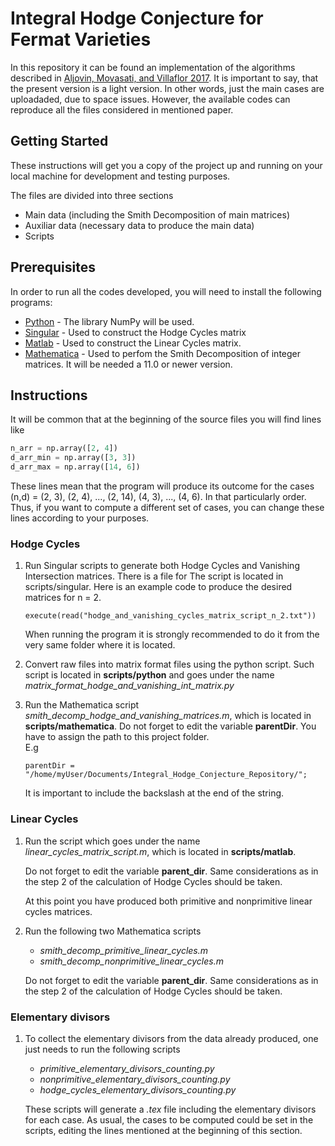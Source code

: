 # Integral Hodge Conjecture for Fermat Varieties

In this repository it can be found an implementation of the algorithms described in [Aljovin, Movasati, and Villaflor 2017](http://w3.impa.br/~aljovin/docs/IntHodgeConj.pdf). It is important to say, that the present version is a light version. In other words, just the main cases are uploadaded, due to space issues. However, the available codes can reproduce all the files considered in mentioned paper. 


## Getting Started

These instructions will get you a copy of the project up and running on your local machine for development and testing purposes. 

The files are divided into three sections
* Main data (including the Smith Decomposition of main matrices)
* Auxiliar data (necessary data to produce the main data)
* Scripts

## Prerequisites

In order to run all the codes developed, you will need to install the following programs:

* [Python](https://www.python.org/) - The library NumPy will be used.
* [Singular](https://www.singular.uni-kl.de/) - Used to construct the Hodge Cycles matrix
* [Matlab](https://www.mathworks.com/products/matlab.html) - Used to construct the Linear Cycles matrix. 
* [Mathematica](https://www.wolfram.com/mathematica/) - Used to perfom the Smith Decomposition of integer matrices. It will be needed a 11.0 or newer version.



## Instructions

It will be common that at the beginning of the source files you will find lines like 

```python
n_arr = np.array([2, 4])
d_arr_min = np.array([3, 3]) 
d_arr_max = np.array([14, 6])	
```
These lines mean that the program will produce its outcome for the cases (n,d) = (2, 3), (2, 4), ..., (2, 14), (4, 3), ..., (4, 6). In that particularly order. Thus, if you want to compute a different set of cases, you can change these lines according to your purposes. 


### Hodge Cycles

1. Run Singular scripts to generate both Hodge Cycles and Vanishing Intersection matrices. There is a file for The script is located in scripts/singular. Here is an example code to produce the desired matrices for n = 2.
      ```
      execute(read("hodge_and_vanishing_cycles_matrix_script_n_2.txt"))
      ```
   When running the program it is strongly recommended to do it from the very same folder where it is located.

2. Convert raw files into matrix format files using the python script. Such script is located in **scripts/python** and goes under the name *matrix_format_hodge_and_vanishing_int_matrix.py*

3. Run the Mathematica script *smith_decomp_hodge_and_vanishing_matrices.m*, which is located in **scripts/mathematica**. Do not forget to edit the variable **parentDir**. You have to assign the path to this project folder.  
   E.g
      ```
      parentDir = "/home/myUser/Documents/Integral_Hodge_Conjecture_Repository/";
      ```
   It is important to include the backslash at the end of the string.


### Linear Cycles


1. Run the script which goes under the name *linear_cycles_matrix_script.m*, which is located in **scripts/matlab**.

   Do not forget to edit the variable **parent_dir**. Same considerations as in the step 2 of the calculation of Hodge Cycles should be taken.

   At this point you have produced both primitive and nonprimitive linear cycles matrices.


2. Run the following two Mathematica scripts
      * *smith_decomp_primitive_linear_cycles.m*
      * *smith_decomp_nonprimitive_linear_cycles.m*  
   
   Do not forget to edit the variable **parent_dir**. Same considerations as in the step 2 of the calculation of Hodge Cycles should be taken.

### Elementary divisors

1. To collect the elementary divisors from the data already produced, one just needs to run the following scripts
      * *primitive_elementary_divisors_counting.py*
      * *nonprimitive_elementary_divisors_counting.py*
      * *hodge_cycles_elementary_divisors_counting.py*
      
   These scripts will generate a *.tex* file including the elementary divisors for each case. As usual, the cases to be computed could be set in the scripts, editing the lines mentioned at the beginning of this section.
